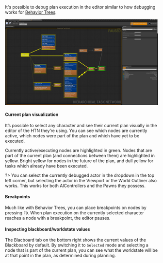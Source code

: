 
It's possible to debug plan execution in the editor similar to how debugging works for [Behavior Trees]().

![Visual debugging](_media/visual_debugging.png ':size=1200')

#### Current plan visualization

It’s possible to select any character and see their current plan visually in the editor of the HTN they’re using. You can see which nodes are currently active, which nodes were part of the plan and which have yet to be executed.

Currently active/executing nodes are highlighted in green.
Nodes that are part of the current plan (and connections between them) are highlighted in yellow. Bright yellow for nodes in the future of the plan, and dull yellow for tasks which already have been executed.

?> You can select the currently debugged actor in the dropdown in the top left corner, but selecting the actor in the Viewport or the World Outliner also works. This works for both AIControllers and the Pawns they possess.

#### Breakpoints

Much like with Behavior Trees, you can place breakpoints on nodes by pressing `F9`. 
When plan execution on the currently selected character reaches a node with a breakpoint, the editor pauses.

#### Inspecting blackboard/worldstate values

The Blacboard tab on the bottom right shows the current values of the Blackboard by default.
By switching it to `Selected` mode and selecting a node that is part of the current plan, you can see what the worldstate will be at that point in the plan, as determined during planning.
